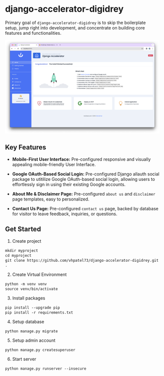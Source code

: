 # django-accelerator-digidrey

Primary goal of `django-accelerator-digidrey` is to skip the boilerplate setup, jump right into development, and concentrate on building core features and functionalities.

![Preview](docs/screen-home.png)

## Key Features

- **Mobile-First User Interface:** Pre-configured responsive and visually appealing mobile-friendly User Interface.

- **Google OAuth-Based Social Login:** Pre-configured Django allauth social package to utitilize Google OAuth-based social login, allowing users to effortlessly sign in using their existing Google accounts.

- **About Me & Disclaimer Page:** Pre-configured `about us` and `disclaimer` page templates, easy to personalized. 

- **Contact Us Page:** Pre-configured `contact us` page, backed by database for visitor to leave feedback, inquiries, or questions. 


## Get Started
1. Create project

```
mkdir myproject
cd myproject
git clone https://github.com/vhpatel73/django-accelerator-digidrey.git .
```

2. Create Virtual Environment
```
python -m venv venv
source venv/bin/activate
```

3. Install packages
```
pip install --upgrade pip
pip install -r requirements.txt
```

4. Setup database
```
python manage.py migrate
```

5. Setup admin account
```
python manage.py createsuperuser
```

6. Start server
```
python manage.py runserver --insecure
```